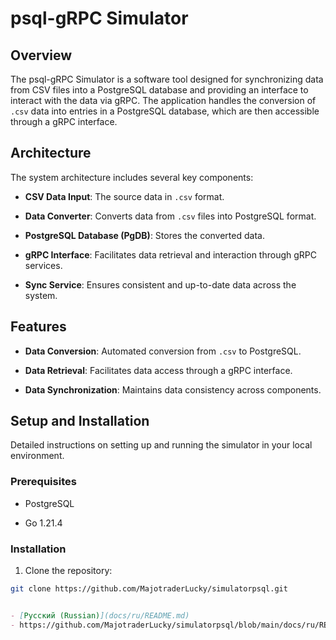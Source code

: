 # psql-gRPC Simulator
  

## Overview

The psql-gRPC Simulator is a software tool designed for synchronizing data from CSV files into a PostgreSQL database and providing an interface to interact with the data via gRPC. The application handles the conversion of `.csv` data into entries in a PostgreSQL database, which are then accessible through a gRPC interface.

  

## Architecture

The system architecture includes several key components:

- **CSV Data Input**: The source data in `.csv` format.

- **Data Converter**: Converts data from `.csv` files into PostgreSQL format.

- **PostgreSQL Database (PgDB)**: Stores the converted data.

- **gRPC Interface**: Facilitates data retrieval and interaction through gRPC services.

- **Sync Service**: Ensures consistent and up-to-date data across the system.

  

## Features

- **Data Conversion**: Automated conversion from `.csv` to PostgreSQL.

- **Data Retrieval**: Facilitates data access through a gRPC interface.

- **Data Synchronization**: Maintains data consistency across components.

  

## Setup and Installation

Detailed instructions on setting up and running the simulator in your local environment.

  

### Prerequisites

- PostgreSQL

- Go 1.21.4

  

### Installation

1. Clone the repository:

```bash
git clone https://github.com/MajotraderLucky/simulatorpsql.git

```

```markdown

- [Русский (Russian)](docs/ru/README.md)
- https://github.com/MajotraderLucky/simulatorpsql/blob/main/docs/ru/README.md
